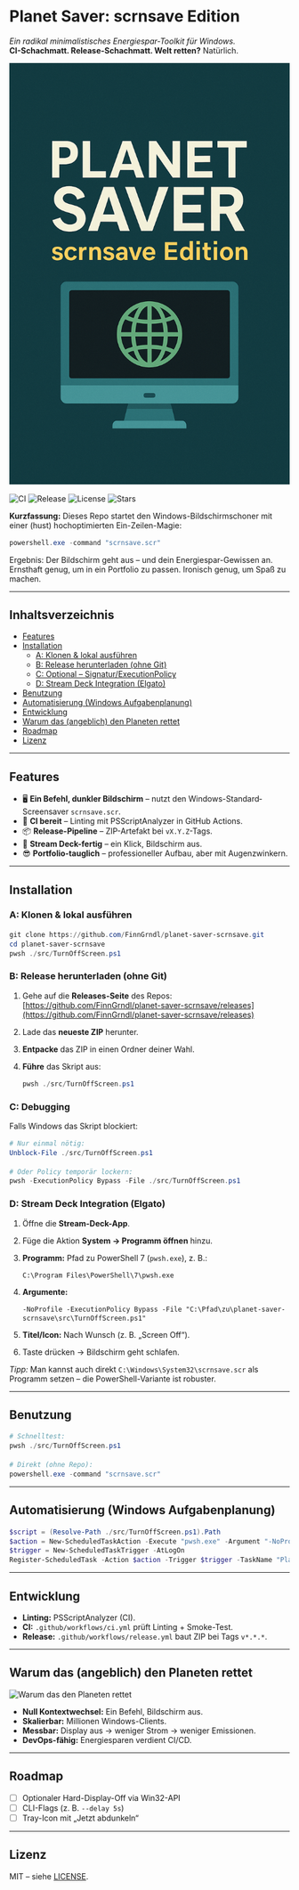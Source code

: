 # Planet Saver: scrnsave Edition

 _Ein radikal minimalistisches Energiespar-Toolkit für Windows._  
 **CI-Schachmatt. Release-Schachmatt. Welt retten?** Natürlich.

![Planet Saver – Titelbild](./assets/title-image.png)

![CI](https://img.shields.io/github/actions/workflow/status/FinnGrndl/planet-saver-scrnsave/ci.yml?branch=main)
![Release](https://img.shields.io/github/v/release/FinnGrndl/planet-saver-scrnsave)
![License](https://img.shields.io/badge/License-MIT-blue.svg)
![Stars](https://img.shields.io/github/stars/FinnGrndl/planet-saver-scrnsave?style=social)

 **Kurzfassung:** Dieses Repo startet den Windows-Bildschirmschoner mit einer (hust) hochoptimierten Ein-Zeilen-Magie:

 ```powershell
 powershell.exe -command "scrnsave.scr"
 ```

 Ergebnis: Der Bildschirm geht aus – und dein Energiespar-Gewissen an.  
 Ernsthaft genug, um in ein Portfolio zu passen. Ironisch genug, um Spaß zu machen.

---

## Inhaltsverzeichnis

- [Features](#features)
- [Installation](#installation)
  - [A: Klonen & lokal ausführen](#a-klonen--lokal-ausführen)
  - [B: Release herunterladen (ohne Git)](#b-release-herunterladen-ohne-git)
  - [C: Optional – Signatur/ExecutionPolicy](#c-debugging)
  - [D: Stream Deck Integration (Elgato)](#d-stream-deck-integration-elgato)
- [Benutzung](#benutzung)
- [Automatisierung (Windows Aufgabenplanung)](#automatisierung-windows-aufgabenplanung)
- [Entwicklung](#entwicklung)
- [Warum das (angeblich) den Planeten rettet](#warum-das-angeblich-den-planeten-rettet)
- [Roadmap](#roadmap)
- [Lizenz](#lizenz)

---

## Features

- 🖥️ **Ein Befehl, dunkler Bildschirm** – nutzt den Windows-Standard‐Screensaver `scrnsave.scr`.
- 🧪 **CI bereit** – Linting mit PSScriptAnalyzer in GitHub Actions.
- 📦 **Release-Pipeline** – ZIP-Artefakt bei `vX.Y.Z`-Tags.
- 🧰 **Stream Deck-fertig** – ein Klick, Bildschirm aus.
- 😎 **Portfolio-tauglich** – professioneller Aufbau, aber mit Augenzwinkern.

---

## Installation

### A: Klonen & lokal ausführen

```powershell
git clone https://github.com/FinnGrndl/planet-saver-scrnsave.git
cd planet-saver-scrnsave
pwsh ./src/TurnOffScreen.ps1
````

### B: Release herunterladen (ohne Git)

1. Gehe auf die **Releases-Seite** des Repos:
   [https://github.com/FinnGrndl/planet-saver-scrnsave/releases](https://github.com/FinnGrndl/planet-saver-scrnsave/releases)
2. Lade das **neueste ZIP** herunter.
3. **Entpacke** das ZIP in einen Ordner deiner Wahl.
4. **Führe** das Skript aus:

   ```powershell
   pwsh ./src/TurnOffScreen.ps1
   ```

### C: Debugging

Falls Windows das Skript blockiert:

```powershell
# Nur einmal nötig:
Unblock-File ./src/TurnOffScreen.ps1

# Oder Policy temporär lockern:
pwsh -ExecutionPolicy Bypass -File ./src/TurnOffScreen.ps1
```

### D: Stream Deck Integration (Elgato)

1. Öffne die **Stream-Deck-App**.
2. Füge die Aktion **System → Programm öffnen** hinzu.
3. **Programm:** Pfad zu PowerShell 7 (`pwsh.exe`), z. B.:

   ```
   C:\Program Files\PowerShell\7\pwsh.exe
   ```
4. **Argumente:**

   ```
   -NoProfile -ExecutionPolicy Bypass -File "C:\Pfad\zu\planet-saver-scrnsave\src\TurnOffScreen.ps1"
   ```
5. **Titel/Icon:** Nach Wunsch (z. B. „Screen Off“).
6. Taste drücken → Bildschirm geht schlafen.

*Tipp:* Man kannst auch direkt `C:\Windows\System32\scrnsave.scr` als Programm setzen – die PowerShell-Variante ist robuster.

---

## Benutzung

```powershell
# Schnelltest:
pwsh ./src/TurnOffScreen.ps1

# Direkt (ohne Repo):
powershell.exe -command "scrnsave.scr"
```

---



## Automatisierung (Windows Aufgabenplanung)

```powershell
$script = (Resolve-Path ./src/TurnOffScreen.ps1).Path
$action = New-ScheduledTaskAction -Execute "pwsh.exe" -Argument "-NoProfile -ExecutionPolicy Bypass -File `"$script`""
$trigger = New-ScheduledTaskTrigger -AtLogOn
Register-ScheduledTask -Action $action -Trigger $trigger -TaskName "PlanetSaverScrn" -Description "Startet den Bildschirmschoner beim Anmelden"
```

---

## Entwicklung

* **Linting:** PSScriptAnalyzer (CI).
* **CI:** `.github/workflows/ci.yml` prüft Linting + Smoke-Test.
* **Release:** `.github/workflows/release.yml` baut ZIP bei Tags `v*.*.*`.

---

## Warum das (angeblich) den Planeten rettet

![Warum das den Planeten rettet](./assets/why-it-saves-the-planet.png)

* **Null Kontextwechsel:** Ein Befehl, Bildschirm aus.
* **Skalierbar:** Millionen Windows-Clients.
* **Messbar:** Display aus → weniger Strom → weniger Emissionen.
* **DevOps-fähig:** Energiesparen verdient CI/CD.

---

## Roadmap

* [ ] Optionaler Hard-Display-Off via Win32-API
* [ ] CLI-Flags (z. B. `--delay 5s`)
* [ ] Tray-Icon mit „Jetzt abdunkeln“

---

## Lizenz

MIT – siehe [LICENSE](./LICENSE).

````
